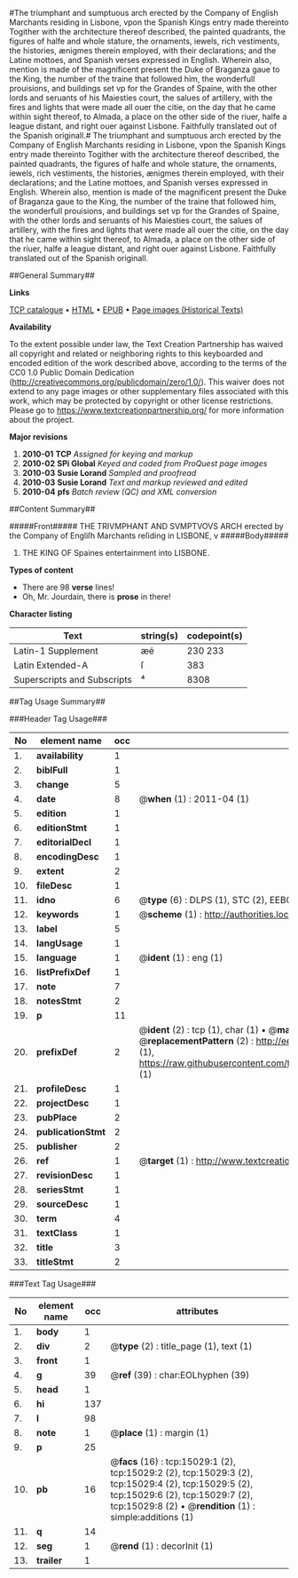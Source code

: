 #The triumphant and sumptuous arch erected by the Company of English Marchants residing in Lisbone, vpon the Spanish Kings entry made thereinto Togither with the architecture thereof described, the painted quadrants, the figures of halfe and whole stature, the ornaments, iewels, rich vestiments, the histories, ænigmes therein employed, with their declarations; and the Latine mottoes, and Spanish verses expressed in English. Wherein also, mention is made of the magnificent present the Duke of Braganza gaue to the King, the number of the traine that followed him, the wonderfull prouisions, and buildings set vp for the Grandes of Spaine, with the other lords and seruants of his Maiesties court, the salues of artillery, with the fires and lights that were made all ouer the citie, on the day that he came within sight thereof, to Almada, a place on the other side of the riuer, halfe a league distant, and right ouer against Lisbone. Faithfully translated out of the Spanish originall.#
The triumphant and sumptuous arch erected by the Company of English Marchants residing in Lisbone, vpon the Spanish Kings entry made thereinto Togither with the architecture thereof described, the painted quadrants, the figures of halfe and whole stature, the ornaments, iewels, rich vestiments, the histories, ænigmes therein employed, with their declarations; and the Latine mottoes, and Spanish verses expressed in English. Wherein also, mention is made of the magnificent present the Duke of Braganza gaue to the King, the number of the traine that followed him, the wonderfull prouisions, and buildings set vp for the Grandes of Spaine, with the other lords and seruants of his Maiesties court, the salues of artillery, with the fires and lights that were made all ouer the citie, on the day that he came within sight thereof, to Almada, a place on the other side of the riuer, halfe a league distant, and right ouer against Lisbone. Faithfully translated out of the Spanish originall.

##General Summary##

**Links**

[TCP catalogue](http://www.ota.ox.ac.uk/tcp/)  • 
[HTML](http://tei.it.ox.ac.uk/tcp/Texts-HTML/free/A09/A09563.html)  • 
[EPUB](http://tei.it.ox.ac.uk/tcp/Texts-EPUB/free/A09/A09563.epub) • 
[Page images (Historical Texts)](https://historicaltexts.jisc.ac.uk/eebo-99849857e)

**Availability**

To the extent possible under law, the Text Creation Partnership has waived all copyright and related or neighboring rights to this keyboarded and encoded edition of the work described above, according to the terms of the CC0 1.0 Public Domain Dedication (http://creativecommons.org/publicdomain/zero/1.0/). This waiver does not extend to any page images or other supplementary files associated with this work, which may be protected by copyright or other license restrictions. Please go to https://www.textcreationpartnership.org/ for more information about the project.

**Major revisions**

1. __2010-01__ __TCP__ *Assigned for keying and markup*
1. __2010-02__ __SPi Global__ *Keyed and coded from ProQuest page images*
1. __2010-03__ __Susie Lorand__ *Sampled and proofread*
1. __2010-03__ __Susie Lorand__ *Text and markup reviewed and edited*
1. __2010-04__ __pfs__ *Batch review (QC) and XML conversion*

##Content Summary##

#####Front#####
THE TRIVMPHANT AND SVMPTVOVS ARCH erected by the Company of Engliſh Marchants reſiding in LISBONE, v
#####Body#####

1. THE KING OF Spaines entertainment into LISBONE.

**Types of content**

  * There are 98 **verse** lines!
  * Oh, Mr. Jourdain, there is **prose** in there!

**Character listing**


|Text|string(s)|codepoint(s)|
|---|---|---|
|Latin-1 Supplement|æé|230 233|
|Latin Extended-A|ſ|383|
|Superscripts             and Subscripts|⁴|8308|

##Tag Usage Summary##

###Header Tag Usage###

|No|element name|occ|attributes|
|---|---|---|---|
|1.|__availability__|1||
|2.|__biblFull__|1||
|3.|__change__|5||
|4.|__date__|8| @__when__ (1) : 2011-04 (1)|
|5.|__edition__|1||
|6.|__editionStmt__|1||
|7.|__editorialDecl__|1||
|8.|__encodingDesc__|1||
|9.|__extent__|2||
|10.|__fileDesc__|1||
|11.|__idno__|6| @__type__ (6) : DLPS (1), STC (2), EEBO-CITATION (1), PROQUEST (1), VID (1)|
|12.|__keywords__|1| @__scheme__ (1) : http://authorities.loc.gov/ (1)|
|13.|__label__|5||
|14.|__langUsage__|1||
|15.|__language__|1| @__ident__ (1) : eng (1)|
|16.|__listPrefixDef__|1||
|17.|__note__|7||
|18.|__notesStmt__|2||
|19.|__p__|11||
|20.|__prefixDef__|2| @__ident__ (2) : tcp (1), char (1)  •  @__matchPattern__ (2) : ([0-9\-]+):([0-9IVX]+) (1), (.+) (1)  •  @__replacementPattern__ (2) : http://eebo.chadwyck.com/downloadtiff?vid=$1&page=$2 (1), https://raw.githubusercontent.com/textcreationpartnership/Texts/master/tcpchars.xml#$1 (1)|
|21.|__profileDesc__|1||
|22.|__projectDesc__|1||
|23.|__pubPlace__|2||
|24.|__publicationStmt__|2||
|25.|__publisher__|2||
|26.|__ref__|1| @__target__ (1) : http://www.textcreationpartnership.org/docs/. (1)|
|27.|__revisionDesc__|1||
|28.|__seriesStmt__|1||
|29.|__sourceDesc__|1||
|30.|__term__|4||
|31.|__textClass__|1||
|32.|__title__|3||
|33.|__titleStmt__|2||


###Text Tag Usage###

|No|element name|occ|attributes|
|---|---|---|---|
|1.|__body__|1||
|2.|__div__|2| @__type__ (2) : title_page (1), text (1)|
|3.|__front__|1||
|4.|__g__|39| @__ref__ (39) : char:EOLhyphen (39)|
|5.|__head__|1||
|6.|__hi__|137||
|7.|__l__|98||
|8.|__note__|1| @__place__ (1) : margin (1)|
|9.|__p__|25||
|10.|__pb__|16| @__facs__ (16) : tcp:15029:1 (2), tcp:15029:2 (2), tcp:15029:3 (2), tcp:15029:4 (2), tcp:15029:5 (2), tcp:15029:6 (2), tcp:15029:7 (2), tcp:15029:8 (2)  •  @__rendition__ (1) : simple:additions (1)|
|11.|__q__|14||
|12.|__seg__|1| @__rend__ (1) : decorInit (1)|
|13.|__trailer__|1||
